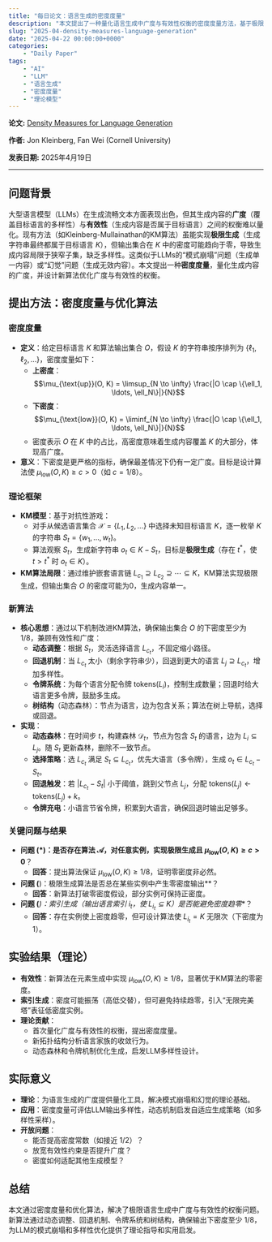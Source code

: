 ```yaml
---
title: "每日论文：语言生成的密度度量"
description: "本文提出了一种量化语言生成中广度与有效性权衡的密度度量方法，基于极限语言生成框架，通过动态调整、回退机制、令牌系统和树结构优化生成算法，确保高密度输出。"
slug: "2025-04-density-measures-language-generation"
date: "2025-04-22 00:00:00+0000"
categories:
    - "Daily Paper"
tags:
    - "AI"
    - "LLM"
    - "语言生成"
    - "密度度量"
    - "理论模型"
---
```


**论文:** [Density Measures for Language Generation](https://arxiv.org/abs/2504.14370)

**作者:** Jon Kleinberg, Fan Wei (Cornell University)

**发表日期:** 2025年4月19日

---

## 问题背景

大型语言模型（LLMs）在生成流畅文本方面表现出色，但其生成内容的**广度**（覆盖目标语言的多样性）与**有效性**（生成内容是否属于目标语言）之间的权衡难以量化。现有方法（如Kleinberg-Mullainathan的KM算法）虽能实现**极限生成**（生成字符串最终都属于目标语言 $K$），但输出集合在 $K$ 中的密度可能趋向于零，导致生成内容局限于狭窄子集，缺乏多样性。这类似于LLMs的“模式崩塌”问题（生成单一内容）或“幻觉”问题（生成无效内容）。本文提出一种**密度度量**，量化生成内容的广度，并设计新算法优化广度与有效性的权衡。

## 提出方法：密度度量与优化算法

### 密度度量
- **定义**：给定目标语言 $K$ 和算法输出集合 $O$，假设 $K$ 的字符串按序排列为 $\{ \ell_1, \ell_2, \ldots \}$，密度度量如下：
  - **上密度**：$$\mu_{\text{up}}(O, K) = \limsup_{N \to \infty} \frac{|O \cap \{\ell_1, \ldots, \ell_N\}|}{N}$$
  - **下密度**：$$\mu_{\text{low}}(O, K) = \liminf_{N \to \infty} \frac{|O \cap \{\ell_1, \ldots, \ell_N\}|}{N}$$
  - 密度表示 $O$ 在 $K$ 中的占比，高密度意味着生成内容覆盖 $K$ 的大部分，体现高广度。
- **意义**：下密度是更严格的指标，确保最差情况下仍有一定广度。目标是设计算法使 $\mu_{\text{low}}(O, K) \geq c > 0$（如 $c = 1/8$）。

### 理论框架
- **KM模型**：基于对抗性游戏：
  - 对手从候选语言集合 $\mathcal{X} = \{L_1, L_2, \ldots\}$ 中选择未知目标语言 $K$，逐一枚举 $K$ 的字符串 $S_t = \{w_1, \ldots, w_t\}$。
  - 算法观察 $S_t$，生成新字符串 $o_t \in K - S_t$，目标是**极限生成**（存在 $t^*$，使 $t > t^*$ 时 $o_t \in K$）。
- **KM算法局限**：通过维护嵌套语言链 $L_{c_1} \supseteq L_{c_2} \supseteq \cdots \subseteq K$，KM算法实现极限生成，但输出集合 $O$ 的密度可能为0，生成内容单一。

### 新算法
- **核心思想**：通过以下机制改进KM算法，确保输出集合 $O$ 的下密度至少为 $1/8$，兼顾有效性和广度：
  - **动态调整**：根据 $S_t$，灵活选择语言 $L_{c_t}$，不固定缩小路径。
  - **回退机制**：当 $L_{c_t}$ 太小（剩余字符串少），回退到更大的语言 $L_j \supseteq L_{c_t}$，增加多样性。
  - **令牌系统**：为每个语言分配令牌 $\text{tokens}(L_i)$，控制生成数量；回退时给大语言更多令牌，鼓励多生成。
  - **树结构**（动态森林）：节点为语言，边为包含关系；算法在树上导航，选择或回退。
- **实现**：
  - **动态森林**：在时间步 $t$，构建森林 $\mathcal{D}_t$，节点为包含 $S_t$ 的语言，边为 $L_i \subseteq L_j$。随 $S_t$ 更新森林，删除不一致节点。
  - **选择策略**：选 $L_{c_t}$ 满足 $S_t \subseteq L_{c_t}$，优先大语言（多令牌），生成 $o_t \in L_{c_t} - S_t$。
  - **回退触发**：若 $|L_{c_t} - S_t|$ 小于阈值，跳到父节点 $L_j$，分配 $\text{tokens}(L_j) \gets \text{tokens}(L_j) + k$。
  - **令牌充电**：小语言节省令牌，积累到大语言，确保回退时输出足够多。

### 关键问题与结果
- **问题 (*)：是否存在算法 $\mathcal{A}$，对任意实例，实现极限生成且 $\mu_{\text{low}}(O, K) \geq c > 0$**？
  - **回答**：提出算法保证 $\mu_{\text{low}}(O, K) \geq 1/8$，证明零密度非必然。
- **问题 (**)：极限生成算法是否总在某些实例中产生零密度输出**？
  - **回答**：新算法打破零密度假设，部分实例可保持正密度。
- **问题 (***)：索引生成（输出语言索引 $i_t$，使 $L_{i_t} \subseteq K$）是否能避免密度趋零**？
  - **回答**：存在实例使上密度趋零，但可设计算法使 $L_{i_t} = K$ 无限次（下密度为1）。

## 实验结果（理论）
- **有效性**：新算法在元素生成中实现 $\mu_{\text{low}}(O, K) \geq 1/8$，显著优于KM算法的零密度。
- **索引生成**：密度可能振荡（高低交替），但可避免持续趋零，引入“无限完美塔”表征低密度实例。
- **理论贡献**：
  - 首次量化广度与有效性的权衡，提出密度度量。
  - 新拓扑结构分析语言家族的收敛行为。
  - 动态森林和令牌机制优化生成，启发LLM多样性设计。

## 实际意义
- **理论**：为语言生成的广度提供量化工具，解决模式崩塌和幻觉的理论基础。
- **应用**：密度度量可评估LLM输出多样性，动态机制启发自适应生成策略（如多样性采样）。
- **开放问题**：
  - 能否提高密度常数（如接近 $1/2$）？
  - 放宽有效性约束是否提升广度？
  - 密度如何适配其他生成模型？

## 总结
本文通过密度度量和优化算法，解决了极限语言生成中广度与有效性的权衡问题。新算法通过动态调整、回退机制、令牌系统和树结构，确保输出下密度至少 $1/8$，为LLM的模式崩塌和多样性优化提供了理论指导和实用启发。
